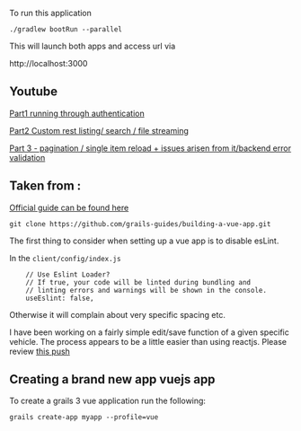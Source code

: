 

To run this application
```
./gradlew bootRun --parallel
``` 


This will launch both apps and access url via 

http://localhost:3000

Youtube
--------
[Part1 running through authentication](https://www.youtube.com/watch?v=dawm5DNSi9w)

[Part2 Custom rest listing/ search / file streaming](https://www.youtube.com/watch?v=3otWzgbSg_U)

[Part 3 - pagination / single item reload + issues arisen from it/backend error validation](https://www.youtube.com/watch?v=uQyvsWvC7w4&)



Taken from :
----
[Official guide can be found here ](http://guides.grails.org/building-a-vue-app/guide/index.html)  
```
git clone https://github.com/grails-guides/building-a-vue-app.git
```


The first thing to consider when setting up a vue app is to disable esLint.

In the `client/config/index.js` 

```
    // Use Eslint Loader?
    // If true, your code will be linted during bundling and
    // linting errors and warnings will be shown in the console.
    useEslint: false,
```

Otherwise it will complain about very specific spacing etc.

I have been working on a fairly simple edit/save function of a given specific vehicle. The process appears to be a little easier than using reactjs. Please review [this push](https://github.com/vahidhedayati/experiments/commit/5fefca620e7766012cb6d8a8e07bd348490bb673)




Creating a brand new app vuejs app
-----


To create a grails 3  vue application run the following:  

```
grails create-app myapp --profile=vue

```
